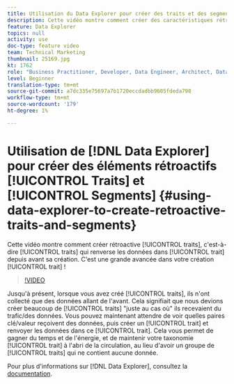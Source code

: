 ```yaml
---
title: Utilisation du Data Explorer pour créer des traits et des segments rétroactifs
description: Cette vidéo montre comment créer des caractéristiques rétroactives, c'est-à-dire des caractéristiques qui renvoient des données vers la caractéristique d'avant sa création. C'est une grande percée dans la création de votre trait !
feature: Data Explorer
topics: null
activity: use
doc-type: feature video
team: Technical Marketing
thumbnail: 25169.jpg
kt: 1762
role: "Business Practitioner, Developer, Data Engineer, Architect, Data Architect, Administrator, Leader"
level: Beginner
translation-type: tm+mt
source-git-commit: a7dc335e75697a7b1720eccdadbb9605fdeda798
workflow-type: tm+mt
source-wordcount: '179'
ht-degree: 1%

---
```



# Utilisation de [!DNL Data Explorer] pour créer des éléments rétroactifs [!UICONTROL Traits] et [!UICONTROL Segments] {#using-data-explorer-to-create-retroactive-traits-and-segments}

Cette vidéo montre comment créer rétroactive [!UICONTROL traits], c&#39;est-à-dire [!UICONTROL traits] qui renverse les données dans [!UICONTROL trait] depuis avant sa création. C&#39;est une grande avancée dans votre création [!UICONTROL trait] !

>[!VIDEO](https://video.tv.adobe.com/v/25169/?quality=12)

Jusqu&#39;à présent, lorsque vous avez créé [!UICONTROL traits], ils n&#39;ont collecté que des données allant de l&#39;avant. Cela signifiait que nous devions créer beaucoup de [!UICONTROL traits] &quot;juste au cas où&quot; ils recevaient du trafic/des données. Vous pouvez maintenant attendre de voir quelles paires clé/valeur reçoivent des données, puis créer un [!UICONTROL trait] et renvoyer les données dans ce [!UICONTROL trait]. Cela vous permet de gagner du temps et de l&#39;énergie, et de maintenir votre taxonomie [!UICONTROL trait] à l&#39;abri de la circulation, au lieu d&#39;avoir un groupe de [!UICONTROL traits] qui ne contient aucune donnée.

Pour plus d&#39;informations sur [!DNL Data Explorer], consultez la [documentation](https://experiencecloud.adobe.com/resources/help/en_US/aam/data-explorer.html).